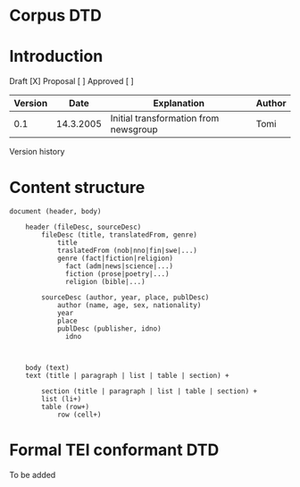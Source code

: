 Corpus DTD
===========

# Introduction


Draft \[X\] Proposal \[ \] Approved \[ \]

| Version | Date      | Explanation                           | Author |
|---------|-----------|---------------------------------------|--------|
| 0.1     | 14.3.2005 | Initial transformation from newsgroup | Tomi   |

Version history

# Content structure


    document (header, body)

        header (fileDesc, sourceDesc)
            fileDesc (title, translatedFrom, genre)
                title
                traslatedFrom (nob|nno|fin|swe|...)
                genre (fact|fiction|religion)
                  fact (adm|news|science|...)
                  fiction (prose|poetry|...)
                  religion (bible|...)

            sourceDesc (author, year, place, publDesc)
                author (name, age, sex, nationality)
                year
                place
                publDesc (publisher, idno)
                  idno
        


        body (text)
        text (title | paragraph | list | table | section) +

            section (title | paragraph | list | table | section) +
            list (li+)
            table (row+)
                row (cell+)

# Formal TEI conformant DTD

To be added
